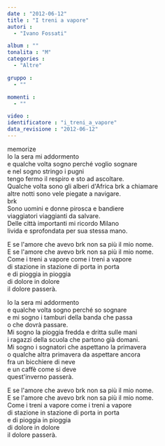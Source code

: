 ```yaml
---
date : "2012-06-12"
title : "I treni a vapore"
autori : 
  - "Ivano Fossati"

album : ""
tonalita : "M"
categories : 
  - "Altre"

gruppo : 
  - ""

momenti : 
  - ""

video : 
identificatore : "i_treni_a_vapore"
data_revisione : "2012-06-12"
---
```

  
  
  
  
  
  
  
memorize  
Io la sera mi addormento  
e qualche volta sogno perché voglio sognare  
e nel sogno stringo i pugni  
tengo fermo il respiro e sto ad ascoltare.  
Qualche volta sono gli alberi d'Africa  brk a chiamare  
altre notti sono vele piegate  a navigare.  
brk  
Sono uomini e donne pirosca e bandiere  
viaggiatori viaggianti da salvare.  
Delle città importanti mi ricordo Milano  
livida e sprofondata per sua stessa mano.  
  
  
E se l'amore che avevo brk non sa più il mio nome.  
E se l'amore che avevo brk non sa più il mio nome.  
Come i treni a vapore come i treni a vapore  
di stazione in stazione di porta in porta  
e di pioggia in pioggia  
di dolore in dolore  
il dolore passerà.  
  
  
  
  
  
  
  
Io la sera mi addormento  
e qualche volta sogno perché so sognare  
e mi sogno i tamburi della banda che passa  
o che dovrà passare.  
Mi sogno la pioggia fredda e dritta sulle mani  
i ragazzi della scuola che partono già domani.  
Mi sogno i sognatori che aspettano la primavera  
o qualche altra primavera da aspettare ancora  
fra un bicchiere di neve  
e un caffè come si deve  
quest'inverno passerà.  
  
  
E se l'amore che avevo brk non sa più il mio nome.  
E se l'amore che avevo brk non sa più il mio nome.  
Come i treni a vapore come i treni a vapore  
di stazione in stazione di porta in porta  
e di pioggia in pioggia  
di dolore in dolore  
il dolore passerà.   
  
  
  

